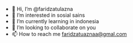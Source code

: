 - 👋 Hi, I’m @faridzatulazna
- 👀 I’m interested in sosial sains
- 🌱 I’m currently learning in indonesia
- 💞️ I’m looking to collaborate on you
- 📫 How to reach me faridzatuaznaa@gmal.com

<!---
faridzatulazna/faridzatulazna is a ✨ special ✨ repository because its `README.md` (this file) appears on your GitHub profile.
You can click the Preview link to take a look at your changes.
--->
